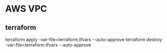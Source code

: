 # AWS VPC

## terraform

terraform apply -var-file=terraform.tfvars --auto-approve
terraform destroy -var-file=terraform.tfvars --auto-approve
